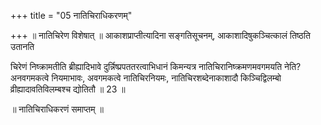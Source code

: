 +++
title = "05 नातिचिराधिकरणम्"

+++
॥ नातिचिरेण विशेषात् ॥ आकाशप्राप्तीत्यादिना सङ्गतिसूचनम्, आकाशादिषुकञ्चित्कालं तिष्ठति उतानति

चिरेणं निष्क्रामतीति ब्रीह्यादिभावे दुर्न्निष्प्रपततरत्वाभिधानं किमन्यत्र नातिचिरानिष्क्रमणमवगमयति नेति? अनवगमकत्वे नियमाभावः, अवगमकत्वे नातिचिरनियमः, नातिचिरशब्देनाकाशादौ किञ्चिद्विलम्बो व्रीह्यादावतिविलम्बश्च द्योतितौ ॥ 23 ॥

॥ नातिचिराधिकरणं समाप्तम् ॥

